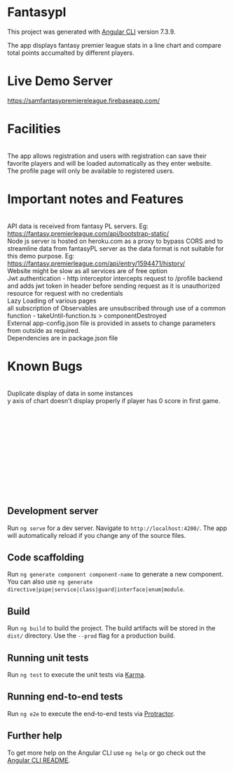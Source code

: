 # Fantasypl

This project was generated with [Angular CLI](https://github.com/angular/angular-cli) version 7.3.9.

The app displays fantasy premier league stats in a line chart and compare total points accumalted by different players.

# Live Demo Server
https://samfantasypremiereleague.firebaseapp.com/

# Facilities
<br> The app allows registration and users with registration can save their favorite players and will be loaded automatically as they enter website.
<br> The profile page will only be available to registered users.

# Important notes and Features
<br>  API data is received from fantasy PL servers. Eg: https://fantasy.premierleague.com/api/bootstrap-static/ 
<br>  Node js server is hosted on heroku.com as a proxy to bypass CORS and to streamline data from fantasyPL server as the data format is not suitable for this demo purpose. Eg: https://fantasy.premierleague.com/api/entry/1594471/history/
<br> Website might be slow as all services are of free option
<br>  Jwt authentication - http interceptor intercepts request to /profile backend and adds jwt token in header before sending request as it is unauthorized resource for request with no credentials
<br> Lazy Loading of various pages
<br>  all subscription of Observables are unsubscribed through use of a common function - takeUntil-function.ts > componentDestroyed
<br>  External app-config.json file is provided in assets to change parameters from outside as required.
<br> Dependencies are in package.json file






# Known Bugs
<br> Duplicate display of data in some instances
<br> y axis of chart doesn't display properly if player has 0 score in first game.

<br> <br> <br> <br> <br> <br> <br> <br> <br> <br> <br> 
## Development server

Run `ng serve` for a dev server. Navigate to `http://localhost:4200/`. The app will automatically reload if you change any of the source files.

## Code scaffolding

Run `ng generate component component-name` to generate a new component. You can also use `ng generate directive|pipe|service|class|guard|interface|enum|module`.

## Build

Run `ng build` to build the project. The build artifacts will be stored in the `dist/` directory. Use the `--prod` flag for a production build.

## Running unit tests

Run `ng test` to execute the unit tests via [Karma](https://karma-runner.github.io).

## Running end-to-end tests

Run `ng e2e` to execute the end-to-end tests via [Protractor](http://www.protractortest.org/).

## Further help

To get more help on the Angular CLI use `ng help` or go check out the [Angular CLI README](https://github.com/angular/angular-cli/blob/master/README.md).
